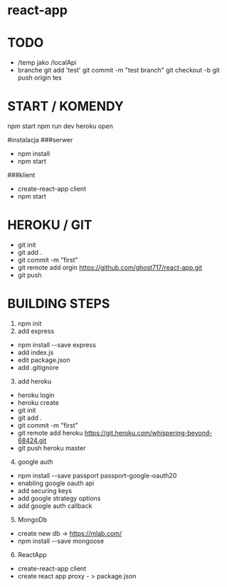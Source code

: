 # react-app

# TODO
- /temp jako /localApi
- branche
git add 'test'
git commit -m "test branch"
git checkout -b <test>
git push origin tes

# START / KOMENDY
npm start
npm run dev
heroku open

#instalacja
###serwer
- npm install
- npm start

###klient
- create-react-app client
- npm start

# HEROKU / GIT
- git init
- git add .
- git commit -m "first"
- git remote add orgin https://github.com/ghost717/react-app.git
- git push

# BUILDING STEPS
1. npm init
2. add express
- npm install --save express
- add index.js
- edit package.json
- add .gitignore

3. add heroku
- heroku login
- heroku create
- git init
- git add .
- git commit -m "first"
- git remote add heroku https://git.heroku.com/whispering-beyond-68424.git
- git push heroku master

4. google auth
- npm install --save passport passport-google-oauth20
- enabling google oauth api
- add securing keys
- add google strategy options
- add google auth callback

5. MongoDb
- create new db -> https://mlab.com/
- npm install --save mongoose

6. ReactApp
- create-react-app client
- create react app proxy - > package.json